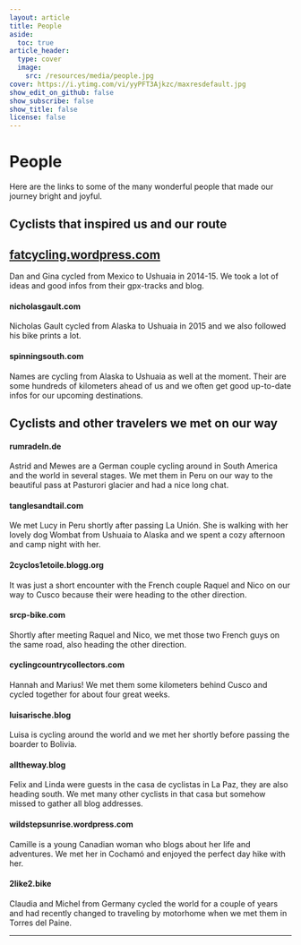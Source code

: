 ```yaml
---
layout: article
title: People
aside:
  toc: true
article_header:
  type: cover
  image:
    src: /resources/media/people.jpg
cover: https://i.ytimg.com/vi/yyPFT3Ajkzc/maxresdefault.jpg
show_edit_on_github: false
show_subscribe: false
show_title: false
license: false
---
```


# People

Here are the links to some of the many wonderful people that made our journey bright and joyful.


## Cyclists that inspired us and our route

## [fatcycling.wordpress.com](http://www.fatcycling.wordpress.com)
Dan and Gina cycled from Mexico to Ushuaia in 2014-15. We took a lot of ideas and good infos from their gpx-tracks and blog.

#### nicholasgault.com
Nicholas Gault cycled from Alaska to Ushuaia in 2015 and we also followed his bike prints a lot.

#### spinningsouth.com
Names are cycling from Alaska to Ushuaia as well at the moment. Their are some hundreds of kilometers ahead of us and we often get good up-to-date infos for our upcoming destinations.


## Cyclists and other travelers we met on our way

#### rumradeln.de
Astrid and Mewes are a German couple cycling around in South America and the world in several stages. We met them in Peru on our way to the beautiful pass at Pasturori glacier and had a nice long chat.

#### tanglesandtail.com
We met Lucy in Peru shortly after passing La Unión. She is walking with her lovely dog Wombat from Ushuaia to Alaska and we spent a cozy afternoon and camp night with her.

#### 2cyclos1etoile.blogg.org
It was just a short encounter with the French couple Raquel and Nico on our way to Cusco because their were heading to the other direction.

#### srcp-bike.com
Shortly after meeting Raquel and Nico, we met those two French guys on the same road, also heading the other direction.

#### cyclingcountrycollectors.com
Hannah and Marius!  We met them some kilometers behind Cusco and cycled together for about four great weeks.

#### luisarische.blog
Luisa is cycling around the world and we met her shortly before passing the boarder to Bolivia.

#### alltheway.blog
Felix and Linda were guests in the casa de cyclistas in La Paz, they are also heading south. We met many other cyclists in that casa but somehow missed to gather all blog addresses.

#### wildstepsunrise.wordpress.com
Camille is a young Canadian woman who blogs about her life and adventures. We met her in Cochamó and enjoyed the perfect day hike with her.

#### 2like2.bike
Claudia and Michel from Germany cycled the world for a couple of years and had recently changed to traveling by motorhome when we met them in Torres del Paine. 


***


